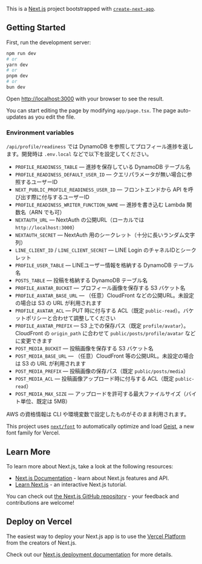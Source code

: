 This is a [Next.js](https://nextjs.org) project bootstrapped with [`create-next-app`](https://nextjs.org/docs/app/api-reference/cli/create-next-app).

## Getting Started

First, run the development server:

```bash
npm run dev
# or
yarn dev
# or
pnpm dev
# or
bun dev
```

Open [http://localhost:3000](http://localhost:3000) with your browser to see the result.

You can start editing the page by modifying `app/page.tsx`. The page auto-updates as you edit the file.

### Environment variables

`/api/profile/readiness` では DynamoDB を参照してプロフィール進捗を返します。開発時は `.env.local` などで以下を設定してください。

- `PROFILE_READINESS_TABLE` — 進捗を保存している DynamoDB テーブル名
- `PROFILE_READINESS_DEFAULT_USER_ID` — クエリパラメータが無い場合に参照するユーザーID
- `NEXT_PUBLIC_PROFILE_READINESS_USER_ID` — フロントエンドから API を呼び出す際に付与するユーザーID
- `PROFILE_READINESS_WRITER_FUNCTION_NAME` — 進捗を書き込む Lambda 関数名（ARN でも可）
- `NEXTAUTH_URL` — NextAuth の公開URL（ローカルでは `http://localhost:3000`）
- `NEXTAUTH_SECRET` — NextAuth 用のシークレット（十分に長いランダム文字列）
- `LINE_CLIENT_ID` / `LINE_CLIENT_SECRET` — LINE Login のチャネルIDとシークレット
- `PROFILE_USER_TABLE` — LINEユーザー情報を格納する DynamoDB テーブル名
- `POSTS_TABLE` — 投稿を格納する DynamoDB テーブル名
- `PROFILE_AVATAR_BUCKET` — プロフィール画像を保存する S3 バケット名
- `PROFILE_AVATAR_BASE_URL` — （任意）CloudFront などの公開URL。未設定の場合は S3 の URL が利用されます
- `PROFILE_AVATAR_ACL` — PUT 時に付与する ACL（既定 `public-read`）。バケットポリシーと合わせて調整してください
- `PROFILE_AVATAR_PREFIX` — S3 上での保存パス（既定 `profile/avatar`）。CloudFront の `origin_path` に合わせて `public/posts/profile/avatar` などに変更できます
- `POST_MEDIA_BUCKET` — 投稿画像を保存する S3 バケット名
- `POST_MEDIA_BASE_URL` — （任意）CloudFront 等の公開URL。未設定の場合は S3 の URL が利用されます
- `POST_MEDIA_PREFIX` — 投稿画像の保存パス（既定 `public/posts/media`）
- `POST_MEDIA_ACL` — 投稿画像アップロード時に付与する ACL（既定 `public-read`）
- `POST_MEDIA_MAX_SIZE` — アップロードを許可する最大ファイルサイズ（バイト単位、既定は 5MB）

AWS の資格情報は CLI や環境変数で設定したものがそのまま利用されます。

This project uses [`next/font`](https://nextjs.org/docs/app/building-your-application/optimizing/fonts) to automatically optimize and load [Geist](https://vercel.com/font), a new font family for Vercel.

## Learn More

To learn more about Next.js, take a look at the following resources:

- [Next.js Documentation](https://nextjs.org/docs) - learn about Next.js features and API.
- [Learn Next.js](https://nextjs.org/learn) - an interactive Next.js tutorial.

You can check out [the Next.js GitHub repository](https://github.com/vercel/next.js) - your feedback and contributions are welcome!

## Deploy on Vercel

The easiest way to deploy your Next.js app is to use the [Vercel Platform](https://vercel.com/new?utm_medium=default-template&filter=next.js&utm_source=create-next-app&utm_campaign=create-next-app-readme) from the creators of Next.js.

Check out our [Next.js deployment documentation](https://nextjs.org/docs/app/building-your-application/deploying) for more details.
